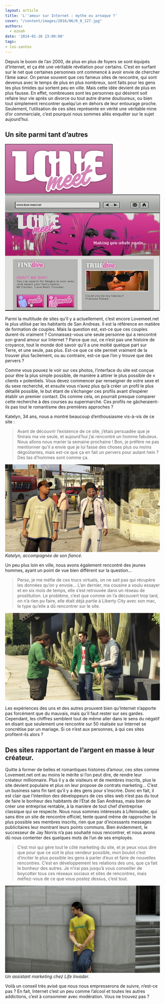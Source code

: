 ```yaml
---
layout: article
title: 'L''amour sur Internet : mythe ou arnaque ?'
cover: "/content/images/2016/06/0_0_127.jpg"
authors:
  - ezoah
date: '2014-01-26 23:00:00'
tags:
- los-santos
---
```


Depuis le boom de l’an 2000, de plus en plus de foyers se sont équipés d’Internet, et ça été une véritable révélation pour certains. C’est en surfant sur le net que certaines personnes ont commencé à avoir envie de chercher l’âme sœur. On pense souvent que ces fameux sites de rencontre, qui sont devenus avec le temps de plus en plus nombreux, sont faits pour les gens les plus timides qui sortent peu en ville. Mais cette idée devient de plus en plus fausse. En effet, nombreuses sont les personnes qui désirent soit refaire leur vie après un divorce ou tout autre drame douloureux, ou bien tout simplement rencontrer quelqu’un en dehors de leur entourage proche. Seulement, l’utilisation de ces sites représente en vérité une véritable mine d’or commerciale, c’est pourquoi nous sommes allés enquêter sur le sujet aujourd’hui.

## Un site parmi tant d’autres

![](/content/images/2016/06/logo_love_meet_0.png)
![](/content/images/2016/06/LoveMeet.net_.jpg)

Parmi la multitude de sites qu’il y a actuellement, c’est encore Lovemeet.net le plus utilisé par les habitants de San Andreas. Il est la référence en matière de formation de couples. Mais la question est, est-ce que ces couples durent-ils vraiment ? Connaissez-vous une seule personne qui a rencontré son grand amour sur Internet ? Parce que oui, ce n’est pas une histoire de croyance, tout le monde doit savoir qu’il a une moitié quelque part sur Terre, et une seule, pas plus. Est-ce que ce site permet vraiment de la trouver plus facilement, ou au contraire, est-ce que l’on y trouve que des pervers ?

Comme vous pouvez le voir sur ces photos, l’interface du site est conçue pour être la plus simple possible, de manière à attirer le plus possible de « clients » potentiels. Vous devez commencer par renseigner de votre sexe et du sexe recherché, et ensuite vous n’avez plus qu’à créer un profil le plus détaillé possible, le but étant de s’échanger ces profils avant d’espérer établir un premier contact. Dis comme cela, on pourrait presque comparer cette recherche à des courses au supermarché. Ces profils ne gâcheraient-ils pas tout le romantisme des premières approches ?

Katelyn, 34 ans, nous a montré beaucoup d’enthousiasme vis-à-vis de ce site :

> Avant de découvrir l’existence de ce site, j’étais persuadée que je finirais ma vie seule, et aujourd’hui j’ai rencontré un homme fabuleux. Nous allons nous marier la semaine prochaine ! Bon, je préfère ne pas mentionner qu'il a envie que je lui fasse des choses plus ou moins dégoûtantes, mais est-ce que ça en fait un pervers pour autant hein ? Des tas d’hommes sont comme ça.

![Katelyn, accompagnée de son fiancé.](/content/images/2016/06/0_0_128.jpg)
_Katelyn, accompagnée de son fiancé._

Un peu plus loin en ville, nous avons également rencontré des jeunes hommes, ayant un point de vue bien différent sur la question…

> Perso, je me méfie de ces trucs virtuels, on ne sait pas qui récupère les données qu’on y envoie… L’an dernier, ma cousine a voulu essayer et en six mois de temps, elle s’est retrouvée dans un réseau de prostitution. Le problème, c’est que comme on l’a découvert trop tard, on n’a rien pu faire, elle était déjà partie à Liberty City avec son mac, le type qu’elle a dû rencontrer sur le site.

![](/content/images/2016/06/0_0_129.jpg)

Les expériences des uns et des autres prouvent bien qu’Internet n’apporte pas forcément que du mauvais, mais qu’il faut rester sur ses gardes. Cependant, les chiffres semblent tout de même aller dans le sens du négatif en disant que seulement une rencontre sur 50 réalisée sur Internet se concrétise par un mariage. Si ce n’est aux personnes, à qui ces sites profitent-ils alors ?

## Des sites rapportant de l’argent en masse à leur créateur.

Quitte à former de belles et romantiques histoires d’amour, ces sites comme Lovemeet.net ont au moins le mérite si l’on peut dire, de rendre leur créateur millionnaire. Plus il y a de visiteurs et de membres inscrits, plus le site devient populaire et plus on leur propose de contrats marketing… C’est un business sans fin tant qu’il y a des gens pour s’inscrire. Donc en fait, il est clair que l’intention des développeurs de ces sites web n’est pas du tout de faire le bonheur des habitants de l’État de San Andreas, mais bien de créer une entreprise rentable, à la manière de tout chef d’entreprise classique qui se respecte. Nous nous sommes intéressés à Lifeinvader, qui sans être un site de rencontre officiel, tente quand même de rapprocher le plus possible ses membres inscrits, rien que par d’incessants messages publicitaires leur montrant leurs points communs. Bien évidemment, le successeur de Jay Norris n’a pas souhaité nous rencontrer, et nous avons dû nous contenter des quelques mots de l’un de ses employés.

> C’est moi qui gère tout le côté marketing du site, et je peux vous dire que pour que ce soit le plus vendeur possible, mon boulot c’est d’inciter le plus possible les gens à parler d’eux et faire de nouvelles rencontres. C’est en développement les relations des uns, que ça fait le bonheur des autres. Je n’irai pas jusqu’à vous conseiller de boycotter tous ces réseaux sociaux et sites de rencontres, mais méfiez-vous de ce que vous postez dessus, c’est tout.

![Un assistant marketing chez Life Invader.](/content/images/2016/06/0_0_130.jpg)
_Un assistant marketing chez Life Invader._

Voilà un conseil très avisé que nous nous empresserons de suivre, n’est-ce pas ? En fait, Internet c’est un peu comme l’alcool et toutes les autres addictions, c’est à consommer avec modération. Vous ne trouvez pas ?